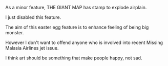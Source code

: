 As a minor feature, THE GIANT MAP has stamp to explode airplain.

I just disabled this feature. 

The aim of this easter egg feature is to enhance feeling of being big monster.

However I don't want to offend anyone who is involved into recent Missing Malasia Airlines jet issue.

I think art should be something that make people happy, not sad.


